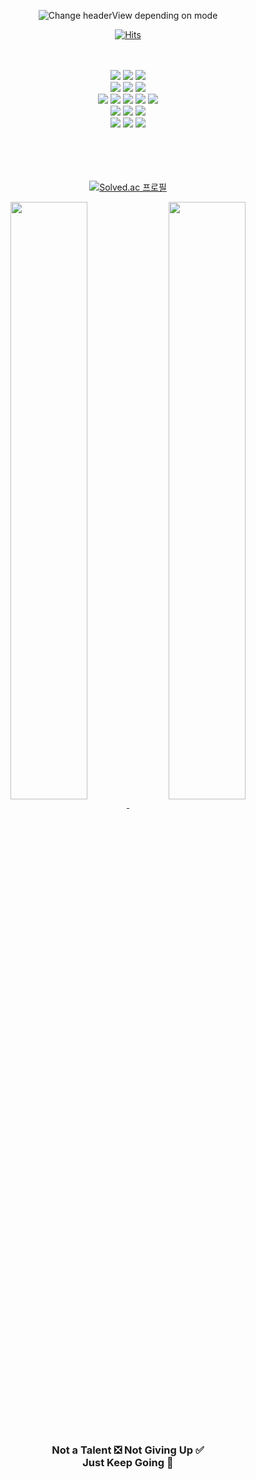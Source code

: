 <p align="center">
    <picture>
      <source media="(prefers-color-scheme: light)" srcset="https://capsule-render.vercel.app/api?type=slice&color=gradient&customColorList=4&height=270&text=DCherish&fontAlignY=81&fontSize=70&desc=iOS%20Developer&descSize=25&descAlignY=96&fontColor=25292E&animation=twinkling">
      <img alt="Change headerView depending on mode" src="https://capsule-render.vercel.app/api?type=slice&color=0:E29B85,30:E5CD8B,60:9ED8AC,100:86DFF9&height=270&text=DCherish&fontAlignY=81&fontSize=70&desc=iOS%20Developer&descSize=25&descAlignY=96&fontColor=CAD1D8&animation=twinkling">
    </picture>
</p>

<!-- If you want to copy my code, Plz Give a ⭐️ for me 😀. That's All :) -->
<!-- If you want to fork this markdown, Just give me a ⭐️. Is it Simple, Right? -->

<div align="center">

[![Hits](https://hits.seeyoufarm.com/api/count/incr/badge.svg?url=https%3A%2F%2Fgithub.com%2Fdcherish&count_bg=%23888888&title_bg=%23444444&icon=&icon_color=%23000000&title=hits&edge_flat=false)](https://hits.seeyoufarm.com)  

<br>
<br>

<!-- If you want to copy my code, Plz Give a ⭐️ for me 😀. That's All :) -->
<!-- If you want to fork this markdown, Just give me a ⭐️. Is it Simple, Right? -->

<img src="https://img.shields.io/badge/iOS-484848?&style=for-the-badge&logo=ios&logoColor=white" />
<img src="https://img.shields.io/badge/swift-F05138?&style=for-the-badge&logo=swift&logoColor=white" />
<img src="https://img.shields.io/badge/xcode-147EFB?&style=for-the-badge&logo=xcode&logoColor=white" />

<br>

<img src="https://img.shields.io/badge/c++-00599C?&style=for-the-badge&logo=c%2B%2B&logoColor=white" />
<img src="https://img.shields.io/badge/visual%20studio-5C2D91?&style=for-the-badge&logo=visual%20studio&logoColor=white" />
<img src="https://img.shields.io/badge/visual%20studio%20code-007ACC?&style=for-the-badge&logo=visual%20studio%20code&logoColor=white" />

<br>

<img src="https://img.shields.io/badge/android-3DDC84?&style=for-the-badge&logo=android&logoColor=white" />
<img src="https://img.shields.io/badge/kotlin-7F52FF?&style=for-the-badge&logo=kotlin&logoColor=white" />
<img src="https://img.shields.io/badge/android%20studio-3DDC84?&style=for-the-badge&logo=android%20studio&logoColor=white" />
<img src="https://img.shields.io/badge/java-007396?&style=for-the-badge&logo=java&logoColor=white" />
<img src="https://img.shields.io/badge/intellij%20idea-000000?&style=for-the-badge&logo=intellij%20idea&logoColor=white" />

<br>

<img src="https://img.shields.io/badge/tensorflow-FF6F00?&style=for-the-badge&logo=tensorflow&logoColor=white" />
<img src="https://img.shields.io/badge/python-3776AB?&style=for-the-badge&logo=python&logoColor=white" />
<img src="https://img.shields.io/badge/jupyter%20notebook-F37626?&style=for-the-badge&logo=jupyter&logoColor=white" />

<br>

<img src="https://img.shields.io/badge/unity3d-E0E1E2?&style=for-the-badge&logo=unity&logoColor=black" />
<img src="https://img.shields.io/badge/c%23-239120?&style=for-the-badge&logo=csharp&logoColor=white" />
<img src="https://img.shields.io/badge/sketchup-005F9E?&style=for-the-badge&logo=sketchup&logoColor=white" />  

<br>
<br>
<br>
<br>
<br>

<!-- If you want to copy my code, Plz Give a ⭐️ for me 😀. That's All :) -->
<!-- If you want to fork this markdown, Just give me a ⭐️. Is it Simple, Right? -->

[![Solved.ac 프로필](http://mazassumnida.wtf/api/v2/generate_badge?boj=dcherish)](https://solved.ac/dcherish)  

<a href="https://github.com/DCherish/github-readme-stats">
  <img align="center" src="https://github-readme-stats.vercel.app/api?username=DCherish&count_private=true&show_icons=true&theme=dark&hide_border=true&bg_color=42,99C38A,65AEC7,67A596&line_height=31&text_color=FFFFFF&border_radius=10" width=49.5% />
</a>
<a href="https://github.com/DCherish/github-readme-stats">
  <img align="center" src="https://github-readme-stats.vercel.app/api/top-langs/?username=DCherish&hide=c%23,cmake,c&layout=compact&theme=dark&hide_border=true&bg_color=42,99C38A,65AEC7,67A596&text_color=FFFFFF&border_radius=10" width=49.5% />
</a>

<br>
<br>
<br>

</div>

<!-- If you want to copy my code, Plz Give a ⭐️ for me 😀. That's All :) -->
<!-- If you want to fork this markdown, Just give me a ⭐️. Is it Simple, Right? -->

<h3 align="center">
Not a Talent ❎ Not Giving Up ✅  
<br>
Just Keep Going 🤙
</h3>

<!-- If you want to copy my code, Plz Give a ⭐️ for me 😀. That's All :) -->
<!-- If you want to fork this markdown, Just give me a ⭐️. Is it Simple, Right? -->